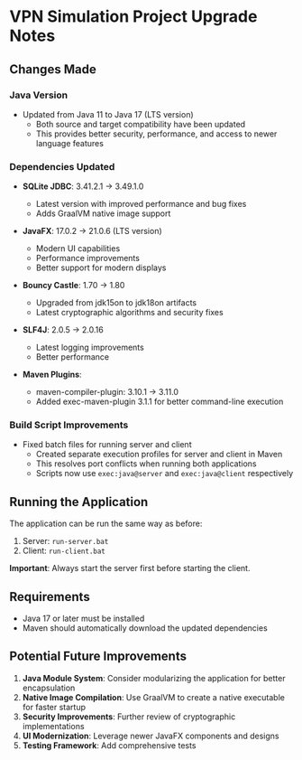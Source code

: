 # VPN Simulation Project Upgrade Notes

## Changes Made

### Java Version
- Updated from Java 11 to Java 17 (LTS version)
  - Both source and target compatibility have been updated
  - This provides better security, performance, and access to newer language features

### Dependencies Updated
- **SQLite JDBC**: 3.41.2.1 → 3.49.1.0
  - Latest version with improved performance and bug fixes
  - Adds GraalVM native image support

- **JavaFX**: 17.0.2 → 21.0.6 (LTS version)
  - Modern UI capabilities
  - Performance improvements
  - Better support for modern displays

- **Bouncy Castle**: 1.70 → 1.80
  - Upgraded from jdk15on to jdk18on artifacts
  - Latest cryptographic algorithms and security fixes

- **SLF4J**: 2.0.5 → 2.0.16
  - Latest logging improvements
  - Better performance

- **Maven Plugins**:
  - maven-compiler-plugin: 3.10.1 → 3.11.0
  - Added exec-maven-plugin 3.1.1 for better command-line execution

### Build Script Improvements
- Fixed batch files for running server and client
  - Created separate execution profiles for server and client in Maven
  - This resolves port conflicts when running both applications
  - Scripts now use `exec:java@server` and `exec:java@client` respectively

## Running the Application

The application can be run the same way as before:

1. Server: `run-server.bat`
2. Client: `run-client.bat`

**Important**: Always start the server first before starting the client.

## Requirements

- Java 17 or later must be installed
- Maven should automatically download the updated dependencies

## Potential Future Improvements

1. **Java Module System**: Consider modularizing the application for better encapsulation
2. **Native Image Compilation**: Use GraalVM to create a native executable for faster startup
3. **Security Improvements**: Further review of cryptographic implementations
4. **UI Modernization**: Leverage newer JavaFX components and designs
5. **Testing Framework**: Add comprehensive tests 